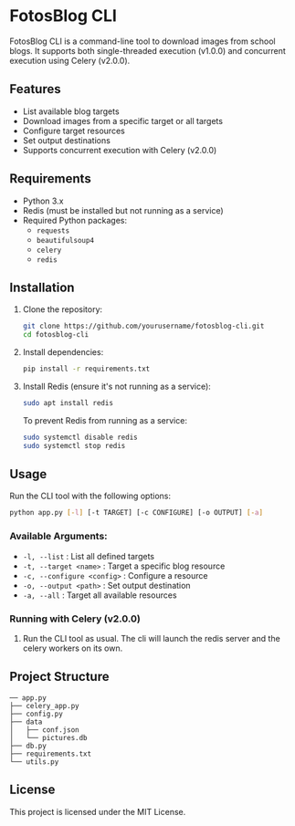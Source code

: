 # FotosBlog CLI

FotosBlog CLI is a command-line tool to download images from school blogs. It supports both single-threaded execution (v1.0.0) and concurrent execution using Celery (v2.0.0).

## Features

- List available blog targets
- Download images from a specific target or all targets
- Configure target resources
- Set output destinations
- Supports concurrent execution with Celery (v2.0.0)

## Requirements

- Python 3.x
- Redis (must be installed but not running as a service)
- Required Python packages:
  - `requests`
  - `beautifulsoup4`
  - `celery`
  - `redis`

## Installation

1. Clone the repository:
   ```sh
   git clone https://github.com/yourusername/fotosblog-cli.git
   cd fotosblog-cli
   ```
2. Install dependencies:
   ```sh
   pip install -r requirements.txt
   ```
3. Install Redis (ensure it's not running as a service):
   ```sh
   sudo apt install redis
   ```
   To prevent Redis from running as a service:
   ```sh
   sudo systemctl disable redis
   sudo systemctl stop redis
   ```

## Usage

Run the CLI tool with the following options:

```sh
python app.py [-l] [-t TARGET] [-c CONFIGURE] [-o OUTPUT] [-a]
```

### Available Arguments:

- `-l, --list` : List all defined targets
- `-t, --target <name>` : Target a specific blog resource
- `-c, --configure <config>` : Configure a resource
- `-o, --output <path>` : Set output destination
- `-a, --all` : Target all available resources

### Running with Celery (v2.0.0)

1. Run the CLI tool as usual. The cli will launch the redis server and the celery workers on its own.

## Project Structure

```
── app.py
├── celery_app.py
├── config.py
├── data
│   ├── conf.json
│   └── pictures.db
├── db.py
├── requirements.txt
└── utils.py
```

## License

This project is licensed under the MIT License.


